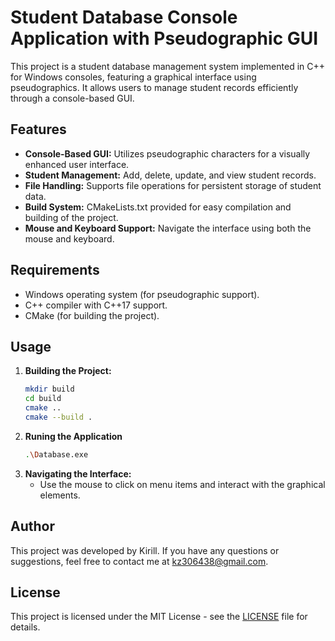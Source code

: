 # Student Database Console Application with Pseudographic GUI

This project is a student database management system implemented in C++ for Windows consoles, featuring a graphical interface using pseudographics. It allows users to manage student records efficiently through a console-based GUI.

## Features

- **Console-Based GUI:** Utilizes pseudographic characters for a visually enhanced user interface.
- **Student Management:** Add, delete, update, and view student records.
- **File Handling:** Supports file operations for persistent storage of student data.
- **Build System:** CMakeLists.txt provided for easy compilation and building of the project.
- **Mouse and Keyboard Support:** Navigate the interface using both the mouse and keyboard.

## Requirements

- Windows operating system (for pseudographic support).
- C++ compiler with C++17 support.
- CMake (for building the project).

## Usage

1. **Building the Project:**
   ```bash
   mkdir build
   cd build
   cmake ..
   cmake --build .

2. **Runing the Application**
   ```bash
   .\Database.exe

3. **Navigating the Interface:**
   - Use the mouse to click on menu items and interact with the graphical elements.
  
## Author

This project was developed by Kirill. If you have any questions or suggestions, feel free to contact me at kz306438@gmail.com.

## License

This project is licensed under the MIT License - see the [LICENSE](LICENSE) file for details.
